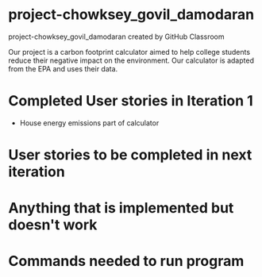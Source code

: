 # project-chowksey_govil_damodaran
project-chowksey_govil_damodaran created by GitHub Classroom

Our project is a carbon footprint calculator aimed to help college students reduce their negative impact on the environment. Our calculator is adapted from the EPA and uses their data.


# Completed User stories in Iteration 1
- House energy emissions part of calculator

# User stories to be completed in next iteration

# Anything that is implemented but doesn't work

# Commands needed to run program

